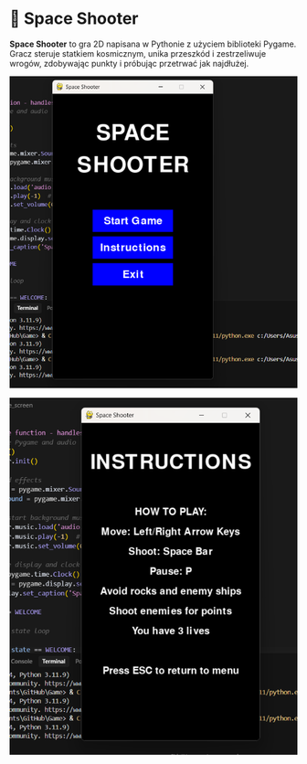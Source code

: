 # 🚀 Space Shooter

**Space Shooter** to gra 2D napisana w Pythonie z użyciem biblioteki Pygame. Gracz steruje statkiem kosmicznym, unika przeszkód i zestrzeliwuje wrogów, zdobywając punkty i próbując przetrwać jak najdłużej.

![Zrzut ekranu z gry](https://github.com/juliettapotasznik/Game/blob/18218a213e6d519ac6a26b1c337b8990eff399b3/Zrzut%20ekranu%202025-05-21%20185056.png)

![Zrzut ekranu z gry](https://github.com/juliettapotasznik/Game/blob/4f734480d2416b4e1f4ce880e849fc500a921324/Zrzut%20ekranu%202025-05-21%20185105.png)

